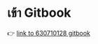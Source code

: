 # เข้า Gitbook

👉 [link to 630710128 gitbook](https://app.gitbook.com/o/t3VwEWIcWHtZn8C2X1v8/s/et13LN6D0HhQWqXnkwWN/~/changes/16/)
